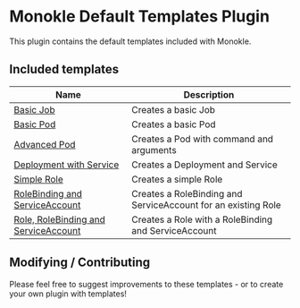 # Monokle Default Templates Plugin

This plugin contains the default templates included with Monokle.

## Included templates

| Name                                                                                       | Description                                                                |
|--------------------------------------------------------------------------------------------|----------------------------------------------------------------------------|
| [Basic Job](job-template)                                                                  | Creates a basic Job                                                        |
| [Basic Pod](simple-pod-template)                                                           | Creates a basic Pod                                                        |
| [Advanced Pod](advanced-pod-template)                                                      | Creates a Pod with command and arguments                                   |
| [Deployment with Service](deployment-template)                                             | Creates a Deployment and Service                                           |
| [Simple Role](simple-role-template)                                                        | Creates a simple Role                                                      |
| [RoleBinding and ServiceAccount](rolebinding-serviceaccount-template)                      | Creates a RoleBinding and ServiceAccount for an existing Role              |
| [Role, RoleBinding and ServiceAccount](role-rolebinding-serviceaccount-template) | Creates a Role with a RoleBinding and ServiceAccount |


## Modifying / Contributing

Please feel free to suggest improvements to these templates - or to create your own plugin with templates!

